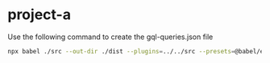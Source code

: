# project-a

Use the following command to create the gql-queries.json file

```sh
npx babel ./src --out-dir ./dist --plugins=../../src --presets=@babel/env,@babel/react
```

